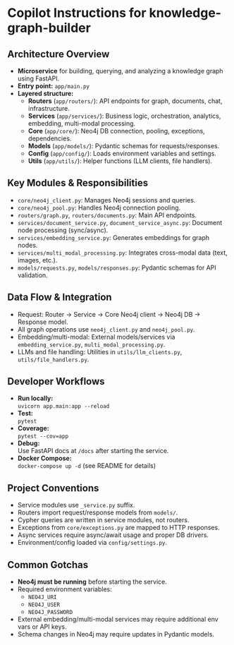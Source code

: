 
# Copilot Instructions for knowledge-graph-builder

## Architecture Overview

- **Microservice** for building, querying, and analyzing a knowledge graph using FastAPI.
- **Entry point:** `app/main.py`
- **Layered structure:**
  - **Routers** (`app/routers/`): API endpoints for graph, documents, chat, infrastructure.
  - **Services** (`app/services/`): Business logic, orchestration, analytics, embedding, multi-modal processing.
  - **Core** (`app/core/`): Neo4j DB connection, pooling, exceptions, dependencies.
  - **Models** (`app/models/`): Pydantic schemas for requests/responses.
  - **Config** (`app/config/`): Loads environment variables and settings.
  - **Utils** (`app/utils/`): Helper functions (LLM clients, file handlers).

## Key Modules & Responsibilities

- `core/neo4j_client.py`: Manages Neo4j sessions and queries.
- `core/neo4j_pool.py`: Handles Neo4j connection pooling.
- `routers/graph.py`, `routers/documents.py`: Main API endpoints.
- `services/document_service.py`, `document_service_async.py`: Document node processing (sync/async).
- `services/embedding_service.py`: Generates embeddings for graph nodes.
- `services/multi_modal_processing.py`: Integrates cross-modal data (text, images, etc.).
- `models/requests.py`, `models/responses.py`: Pydantic schemas for API validation.

## Data Flow & Integration

- Request: Router → Service → Core Neo4j client → Neo4j DB → Response model.
- All graph operations use `neo4j_client.py` and `neo4j_pool.py`.
- Embedding/multi-modal: External models/services via `embedding_service.py`, `multi_modal_processing.py`.
- LLMs and file handling: Utilities in `utils/llm_clients.py`, `utils/file_handlers.py`.

## Developer Workflows

- **Run locally:**  
  `uvicorn app.main:app --reload`
- **Test:**  
  `pytest`
- **Coverage:**  
  `pytest --cov=app`
- **Debug:**  
  Use FastAPI docs at `/docs` after starting the service.
- **Docker Compose:**  
  `docker-compose up -d` (see README for details)

## Project Conventions

- Service modules use `_service.py` suffix.
- Routers import request/response models from `models/`.
- Cypher queries are written in service modules, not routers.
- Exceptions from `core/exceptions.py` are mapped to HTTP responses.
- Async services require async/await usage and proper DB drivers.
- Environment/config loaded via `config/settings.py`.

## Common Gotchas

- **Neo4j must be running** before starting the service.
- Required environment variables:
  - `NEO4J_URI`
  - `NEO4J_USER`
  - `NEO4J_PASSWORD`
- External embedding/multi-modal services may require additional env vars or API keys.
- Schema changes in Neo4j may require updates in Pydantic models.
